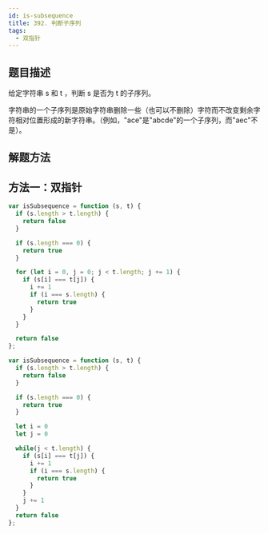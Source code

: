 ```yaml
---
id: is-subsequence
title: 392. 判断子序列
tags:
  - 双指针
---
```


## 题目描述

给定字符串 s 和 t ，判断 s 是否为 t 的子序列。

字符串的一个子序列是原始字符串删除一些（也可以不删除）字符而不改变剩余字符相对位置形成的新字符串。（例如，"ace"是"abcde"的一个子序列，而"aec"不是）。

## 解题方法

## 方法一：双指针

```js
var isSubsequence = function (s, t) {
  if (s.length > t.length) {
    return false
  }

  if (s.length === 0) {
    return true
  }

  for (let i = 0, j = 0; j < t.length; j += 1) {
    if (s[i] === t[j]) {
      i += 1
      if (i === s.length) {
        return true
      }
    }
  }

  return false
};
```

```js
var isSubsequence = function (s, t) {
  if (s.length > t.length) {
    return false
  }

  if (s.length === 0) {
    return true
  }

  let i = 0
  let j = 0

  while(j < t.length) {
    if (s[i] === t[j]) {
      i += 1
      if (i === s.length) {
        return true
      }
    }
    j += 1
  }
  return false
};
```
